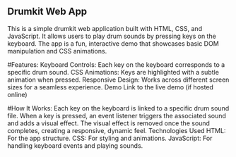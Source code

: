 
## Drumkit Web App

This is a simple drumkit web application built with HTML, CSS, and JavaScript. It allows users to play drum sounds by pressing keys on the keyboard. The app is a fun, interactive demo that showcases basic DOM manipulation and CSS animations.

#Features: 
Keyboard Controls: Each key on the keyboard corresponds to a specific drum sound. CSS Animations: Keys are highlighted with a subtle animation when pressed. Responsive Design: Works across different screen sizes for a seamless experience. Demo Link to the live demo (if hosted online)



#How It Works: 
Each key on the keyboard is linked to a specific drum sound file. When a key is pressed, an event listener triggers the associated sound and adds a visual effect. The visual effect is removed once the sound completes, creating a responsive, dynamic feel. Technologies Used HTML: For the app structure. CSS: For styling and animations. JavaScript: For handling keyboard events and playing sounds.
